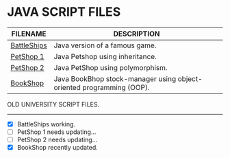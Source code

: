 # JAVA SCRIPT FILES

| FILENAME       | DESCRIPTION |
|----------------|-------------|
| [BattleShips](https://github.com/BroadbentT/Battleships) | Java version of a famous game.|
| [PetShop 1](https://github.com/BroadbentT/Petshop-1) | Java Petshop using inheritance. |
| [PetShop 2](https://github.com/BroadbentT/Petshop-2) |Java PetShop using polymorphism.|
| [BookShop](https://github.com/BroadbentT/Bookshop)| Java BookBhop stock-manager using object-oriented programming (OOP). |

OLD UNIVERSITY SCRIPT FILES.
****************************
- [x] BattleShips working.
- [ ] PetShop 1 needs updating...
- [ ] PetShop 2 needs updating...
- [x] BookShop recently updated.
